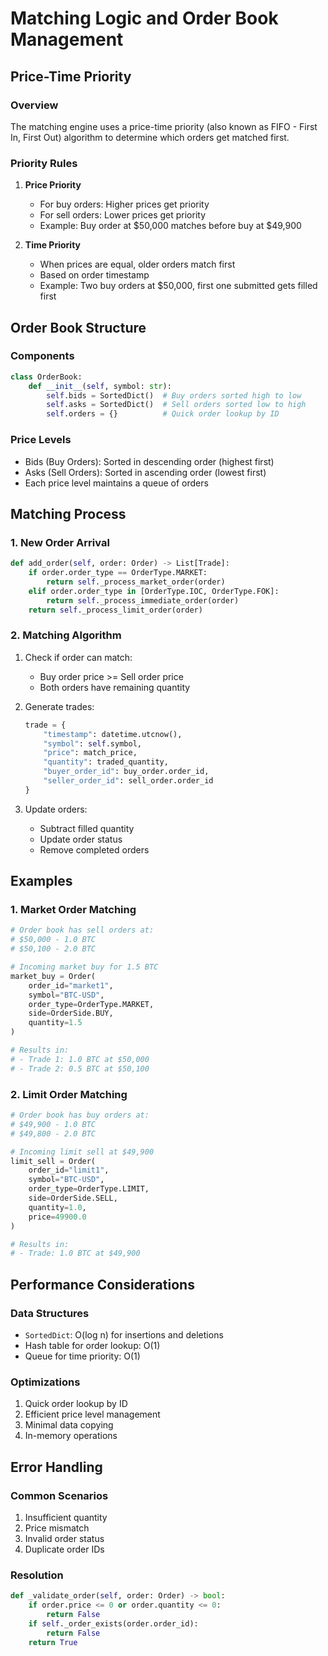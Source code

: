 # Matching Logic and Order Book Management

## Price-Time Priority

### Overview
The matching engine uses a price-time priority (also known as FIFO - First In, First Out) algorithm to determine which orders get matched first.

### Priority Rules
1. **Price Priority**
   - For buy orders: Higher prices get priority
   - For sell orders: Lower prices get priority
   - Example: Buy order at $50,000 matches before buy at $49,900

2. **Time Priority**
   - When prices are equal, older orders match first
   - Based on order timestamp
   - Example: Two buy orders at $50,000, first one submitted gets filled first

## Order Book Structure

### Components
```python
class OrderBook:
    def __init__(self, symbol: str):
        self.bids = SortedDict()  # Buy orders sorted high to low
        self.asks = SortedDict()  # Sell orders sorted low to high
        self.orders = {}          # Quick order lookup by ID
```

### Price Levels
- Bids (Buy Orders): Sorted in descending order (highest first)
- Asks (Sell Orders): Sorted in ascending order (lowest first)
- Each price level maintains a queue of orders

## Matching Process

### 1. New Order Arrival
```python
def add_order(self, order: Order) -> List[Trade]:
    if order.order_type == OrderType.MARKET:
        return self._process_market_order(order)
    elif order.order_type in [OrderType.IOC, OrderType.FOK]:
        return self._process_immediate_order(order)
    return self._process_limit_order(order)
```

### 2. Matching Algorithm
1. Check if order can match:
   - Buy order price >= Sell order price
   - Both orders have remaining quantity

2. Generate trades:
   ```python
   trade = {
       "timestamp": datetime.utcnow(),
       "symbol": self.symbol,
       "price": match_price,
       "quantity": traded_quantity,
       "buyer_order_id": buy_order.order_id,
       "seller_order_id": sell_order.order_id
   }
   ```

3. Update orders:
   - Subtract filled quantity
   - Update order status
   - Remove completed orders

## Examples

### 1. Market Order Matching
```python
# Order book has sell orders at:
# $50,000 - 1.0 BTC
# $50,100 - 2.0 BTC

# Incoming market buy for 1.5 BTC
market_buy = Order(
    order_id="market1",
    symbol="BTC-USD",
    order_type=OrderType.MARKET,
    side=OrderSide.BUY,
    quantity=1.5
)

# Results in:
# - Trade 1: 1.0 BTC at $50,000
# - Trade 2: 0.5 BTC at $50,100
```

### 2. Limit Order Matching
```python
# Order book has buy orders at:
# $49,900 - 1.0 BTC
# $49,800 - 2.0 BTC

# Incoming limit sell at $49,900
limit_sell = Order(
    order_id="limit1",
    symbol="BTC-USD",
    order_type=OrderType.LIMIT,
    side=OrderSide.SELL,
    quantity=1.0,
    price=49900.0
)

# Results in:
# - Trade: 1.0 BTC at $49,900
```

## Performance Considerations

### Data Structures
- `SortedDict`: O(log n) for insertions and deletions
- Hash table for order lookup: O(1)
- Queue for time priority: O(1)

### Optimizations
1. Quick order lookup by ID
2. Efficient price level management
3. Minimal data copying
4. In-memory operations

## Error Handling

### Common Scenarios
1. Insufficient quantity
2. Price mismatch
3. Invalid order status
4. Duplicate order IDs

### Resolution
```python
def _validate_order(self, order: Order) -> bool:
    if order.price <= 0 or order.quantity <= 0:
        return False
    if self._order_exists(order.order_id):
        return False
    return True
```